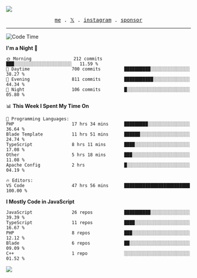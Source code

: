 <img style="bottom: 800px;" src="https://imgur.com/rilHVxA.png"/>
<p align="center">
  <samp>
    <a href="https://fayln.com">me</a> .
    <!-- <a href="https://fayln.com/projects">projects</a> . -->
    <a href="https://go.fayln.com/twitter">𝕏</a> .
    <a href="https://go.fayln.com/instagram">instagram</a> .
<!--     <a href="https://go.fayln.com/polywork">polywork</a> . -->
    <a href="https://github.com/sponsors/faridhnzz">sponsor</a>
  </samp>
</p>

---
<!--START_SECTION:waka-->
![Code Time](http://img.shields.io/badge/Code%20Time-3%2C084%20hrs%2054%20mins-blue)

**I'm a Night 🦉** 

```text
🌞 Morning                212 commits         ███░░░░░░░░░░░░░░░░░░░░░░   11.59 % 
🌆 Daytime                700 commits         ██████████░░░░░░░░░░░░░░░   38.27 % 
🌃 Evening                811 commits         ███████████░░░░░░░░░░░░░░   44.34 % 
🌙 Night                  106 commits         █░░░░░░░░░░░░░░░░░░░░░░░░   05.80 % 
```


📊 **This Week I Spent My Time On** 

```text
💬 Programming Languages: 
PHP                      17 hrs 34 mins      █████████░░░░░░░░░░░░░░░░   36.64 % 
Blade Template           11 hrs 51 mins      ██████░░░░░░░░░░░░░░░░░░░   24.74 % 
TypeScript               8 hrs 11 mins       ████░░░░░░░░░░░░░░░░░░░░░   17.08 % 
Other                    5 hrs 18 mins       ███░░░░░░░░░░░░░░░░░░░░░░   11.08 % 
Apache Config            2 hrs               █░░░░░░░░░░░░░░░░░░░░░░░░   04.19 % 

🔥 Editors: 
VS Code                  47 hrs 56 mins      █████████████████████████   100.00 % 
```

**I Mostly Code in JavaScript** 

```text
JavaScript               26 repos            ██████████░░░░░░░░░░░░░░░   39.39 % 
TypeScript               11 repos            ████░░░░░░░░░░░░░░░░░░░░░   16.67 % 
PHP                      8 repos             ███░░░░░░░░░░░░░░░░░░░░░░   12.12 % 
Blade                    6 repos             ██░░░░░░░░░░░░░░░░░░░░░░░   09.09 % 
C++                      1 repo              ░░░░░░░░░░░░░░░░░░░░░░░░░   01.52 % 
```




<!--END_SECTION:waka-->

![](https://hit.yhype.me/github/profile?user_id=29797712)
